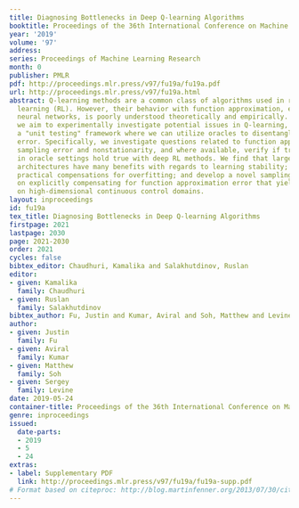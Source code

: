```yaml
---
title: Diagnosing Bottlenecks in Deep Q-learning Algorithms
booktitle: Proceedings of the 36th International Conference on Machine Learning
year: '2019'
volume: '97'
address: 
series: Proceedings of Machine Learning Research
month: 0
publisher: PMLR
pdf: http://proceedings.mlr.press/v97/fu19a/fu19a.pdf
url: http://proceedings.mlr.press/v97/fu19a.html
abstract: Q-learning methods are a common class of algorithms used in reinforcement
  learning (RL). However, their behavior with function approximation, especially with
  neural networks, is poorly understood theoretically and empirically. In this work,
  we aim to experimentally investigate potential issues in Q-learning, by means of
  a "unit testing" framework where we can utilize oracles to disentangle sources of
  error. Specifically, we investigate questions related to function approximation,
  sampling error and nonstationarity, and where available, verify if trends found
  in oracle settings hold true with deep RL methods. We find that large neural network
  architectures have many benefits with regards to learning stability; offer several
  practical compensations for overfitting; and develop a novel sampling method based
  on explicitly compensating for function approximation error that yields fair improvement
  on high-dimensional continuous control domains.
layout: inproceedings
id: fu19a
tex_title: Diagnosing Bottlenecks in Deep Q-learning Algorithms
firstpage: 2021
lastpage: 2030
page: 2021-2030
order: 2021
cycles: false
bibtex_editor: Chaudhuri, Kamalika and Salakhutdinov, Ruslan
editor:
- given: Kamalika
  family: Chaudhuri
- given: Ruslan
  family: Salakhutdinov
bibtex_author: Fu, Justin and Kumar, Aviral and Soh, Matthew and Levine, Sergey
author:
- given: Justin
  family: Fu
- given: Aviral
  family: Kumar
- given: Matthew
  family: Soh
- given: Sergey
  family: Levine
date: 2019-05-24
container-title: Proceedings of the 36th International Conference on Machine Learning
genre: inproceedings
issued:
  date-parts:
  - 2019
  - 5
  - 24
extras:
- label: Supplementary PDF
  link: http://proceedings.mlr.press/v97/fu19a/fu19a-supp.pdf
# Format based on citeproc: http://blog.martinfenner.org/2013/07/30/citeproc-yaml-for-bibliographies/
---
```

